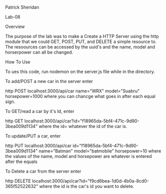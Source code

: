 Patrick Sheridan

Lab-08

Overview

The purpose of the lab was to make a Create a HTTP Server using the http module that we could GET, POST, PUT, and DELETE a simple resource to. The resoources can be accessed by the uuid's and the name, model and horserpower can all be changed.

How To Use

To ues this code, run nodemon on the server.js file while in the directory.

To add/POST a new car in the server enter

http POST localhost:3000/api/car name="WRX" model="Suabru" horsepower=1000
where you can chancge what goes in after each equal sign.

To GET/read a car by it's Id, enter

http GET localhost:3000/api/car?id="f18965da-5bf4-471c-9d90-3bea009d1134"
where the id= whatever the id of the car is.

To update/PUT a car, enter

http PUT localhost:3000/api/car id="f18965da-5bf4-471c-9d90-3bea009d1134" name="Batman" model="batmobile" horsepower=10
where the values of the name, model and horsepower are whatever is entered after the equals

To Delete a car from the server enter

http DELETE localhost:3000/api/car?id="f9cd6bea-1d0d-4b0a-8cd0-365f52522632"
where the id is the car's id you want to delete.

